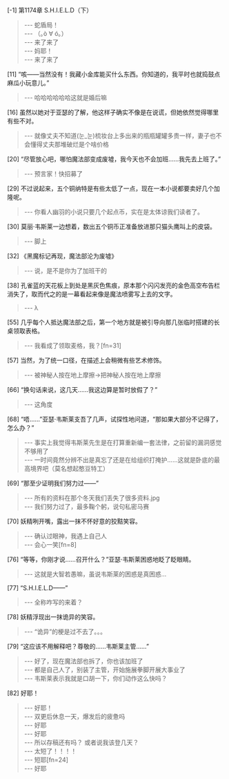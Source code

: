 
[-1] 第1174章 S.H.I.E.L.D（下）
>--- 蛇盾局！<br>
>--- （｡ò ∀ ó｡）<br>
>--- 来了来了<br>
>--- 妈耶！<br>
>--- 来了来了<br>

[11] “咳——当然没有！我藏小金库能买什么东西。你知道的，我平时也就捣鼓点麻瓜小玩意儿。”
>--- 哈哈哈哈哈哈这就是婚后嘛<br>

[16] 虽然以她对于亚瑟的了解，他这样子确实不像是在说谎，但她依然觉得哪里有些不对。
>--- 就像丈夫不知道(눈_눈)梳妆台上多出来的瓶瓶罐罐多贵一样，妻子也不会懂得丈夫那堆破烂是个啥价格<br>

[20] “尽管放心吧，哪怕魔法部变成废墟，我今天也不会加班……我先去上班了。”
>--- 预言家！快招募了<br>

[29] 不过说起来，五个铜纳特是有些太低了一点，现在一本小说都要卖好几个加隆呢。
>--- 你看人幽羽的小说只要几个起点币，实在是太体谅我们读者了。<br>

[30] 莫丽·韦斯莱一边想着，数出五个铜币正准备放进那只猫头鹰叫上的皮袋。
>--- 脚上<br>

[32] 《黑魔标记再现，魔法部沦为废墟》
>--- 说，是不是你为了加班干的<br>

[38] 孔雀蓝的天花板上到处是黑灰色焦痕，原本那个闪闪发亮的金色高空布告栏消失了，取而代之的是一幕看起来像是魔法喷雾写上去的文字。
>--- λ<br>

[55] 几乎每个人抵达魔法部之后，第一个地方就是被引导向那几张临时搭建的长桌领取表格。
>--- 我看成了领取麦格，我？[fn=31]<br>

[57] 当然，为了统一口径，在描述上会稍微有些艺术修饰。
>--- 被神秘人按在地上摩擦→把神秘人按在地上摩擦<br>

[66] “换句话来说，这几天……我这边算是暂时放假了？”
>--- 这角度<br>

[68] “唔……”亚瑟·韦斯莱支吾了几声，试探性地问道，“那如果大部分不记得了，怎么办？”
>--- 事实上我觉得韦斯莱先生是在打算重新编一套法律，之前留的漏洞感觉不够用了<br>
>--- 一时间竟然分辨不出是真忘了还是在给组织打掩护......这就是卧底的最高境界吧（莫名想起憨豆特工）<br>

[69] “那至少证明我们努力过——”
>--- 所有的资料在那个冬天我们丢失了很多资料.jpg<br>
>--- 我们努力过了，最多鞠个躬，说句私密马赛<br>

[70] 妖精咧开嘴，露出一抹不怀好意的狡黠笑容。
>--- 确认过眼神，我遇上自己人<br>
>--- 会心一笑[fn=8]<br>

[76] “等等，你刚才说……召开什么？”亚瑟·韦斯莱困惑地眨了眨眼睛。
>--- 这就是大智若愚嘛，虽说韦斯莱的困惑是真困惑...<br>

[77] “S.H.I.E.L.D——”
>--- 全称咋写的来着？<br>

[78] 妖精浮现出一抹诡异的笑容。
>--- “诡异”的梗是过不去了。。。<br>

[79] “这应该不用解释吧？尊敬的……韦斯莱主管……”
>--- 好了，现在魔法部也拆了，你也该加班了<br>
>--- 都是自己人了，别装了主管，开始施展拳脚开展大事业了<br>
>--- 韦斯莱表示我就是口胡一下，你们动作这么快吗？<br>

[82] 好耶！
>--- 好耶！<br>
>--- 双更后休息一天，爆发后的疲惫吗<br>
>--- 好耶<br>
>--- 好耶<br>
>--- 所以存稿还有吗？
或者说我该登几天？<br>
>--- 太短了！！！！<br>
>--- 短耶[fn=24]<br>
>--- 好耶<br>
